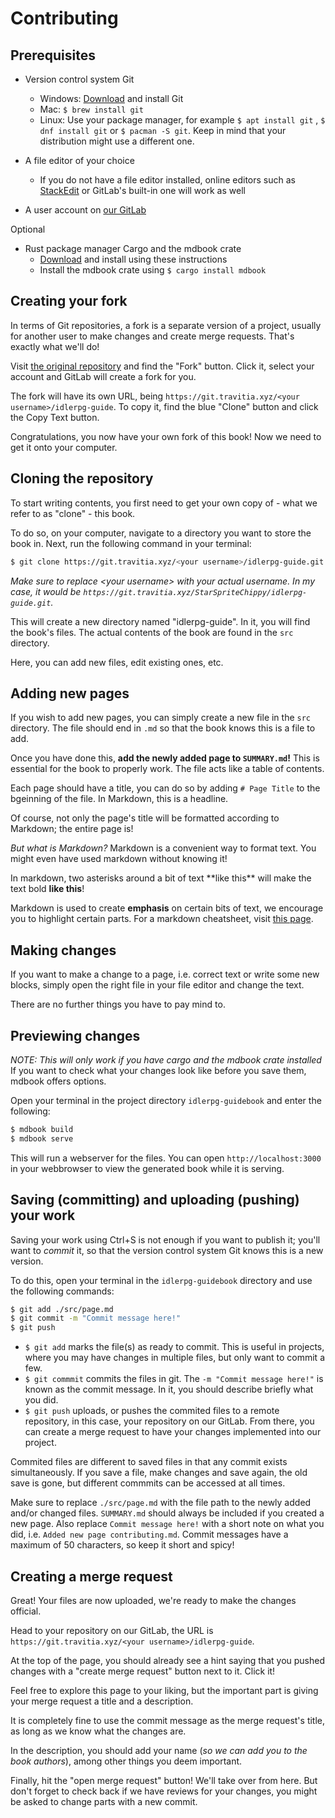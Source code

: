 # Contributing

## Prerequisites

- Version control system Git

  - Windows: [Download](https://git-scm.com/download/win) and install Git
  - Mac: `$ brew install git`
  - Linux: Use your package manager, for example `$ apt install git` , `$ dnf install git` or `$ pacman -S git`. Keep in mind that your distribution might use a different one.

- A file editor of your choice

  - If you do not have a file editor installed, online editors such as [StackEdit](https://stackedit.io) or GitLab's built-in one will work as well

- A user account on [our GitLab](https://git.travitia.xyz/)

Optional

- Rust package manager Cargo and the mdbook crate
  - [Download](https://www.rust-lang.org/tools/install) and install using these instructions
  - Install the mdbook crate using `$ cargo install mdbook`

## Creating your fork

In terms of Git repositories, a fork is a separate version of a project, usually for another user to make changes and create merge requests. That's exactly what we'll do!

Visit [the original repository](https://git.travitia.xyz/Kenvyra/idlerpg-guide) and find the "Fork" button. Click it, select your account and GitLab will create a fork for you.

The fork will have its own URL, being `https://git.travitia.xyz/<your username>/idlerpg-guide`. To copy it, find the blue "Clone" button and click the Copy Text button.

Congratulations, you now have your own fork of this book! Now we need to get it onto your computer.

## Cloning the repository

To start writing contents, you first need to get your own copy of - what we refer to as "clone" - this book.

To do so, on your computer, navigate to a directory you want to store the book in. Next, run the following command in your terminal:

```sh
$ git clone https://git.travitia.xyz/<your username>/idlerpg-guide.git
```

_Make sure to replace \<your username\> with your actual username. In my case, it would be `https://git.travitia.xyz/StarSpriteChippy/idlerpg-guide.git`._

This will create a new directory named "idlerpg-guide". In it, you will find the book's files. The actual contents of the book are found in the `src` directory.

Here, you can add new files, edit existing ones, etc.

## Adding new pages

If you wish to add new pages, you can simply create a new file in the `src` directory. The file should end in `.md` so that the book knows this is a file to add.

Once you have done this, **add the newly added page to `SUMMARY.md`!** This is essential for the book to properly work. The file acts like a table of contents.

Each page should have a title, you can do so by adding `# Page Title` to the bgeinning of the file. In Markdown, this is a headline.

Of course, not only the page's title will be formatted according to Markdown; the entire page is!

_But what is Markdown?_ Markdown is a convenient way to format text. You might even have used markdown without knowing it!

In markdown, two asterisks around a bit of text \*\*like this\*\* will make the text bold **like this**!

Markdown is used to create **emphasis** on certain bits of text, we encourage you to highlight certain parts. For a markdown cheatsheet, visit [this page](https://github.com/adam-p/markdown-here/wiki/Markdown-Cheatsheet).

## Making changes

If you want to make a change to a page, i.e. correct text or write some new blocks, simply open the right file in your file editor and change the text.

There are no further things you have to pay mind to.

## Previewing changes

_NOTE: This will only work if you have cargo and the mdbook crate installed_
If you want to check what your changes look like before you save them, mdbook offers options.

Open your terminal in the project directory `idlerpg-guidebook` and enter the following:

```sh
$ mdbook build
$ mdbook serve
```

This will run a webserver for the files. You can open `http://localhost:3000` in your webbrowser to view the generated book while it is serving.

## Saving (committing) and uploading (pushing) your work

Saving your work using Ctrl+S is not enough if you want to publish it; you'll want to _commit_ it, so that the version control system Git knows this is a new version.

To do this, open your terminal in the `idlerpg-guidebook` directory and use the following commands:

```sh
$ git add ./src/page.md
$ git commit -m "Commit message here!"
$ git push
```

- `$ git add` marks the file(s) as ready to commit. This is useful in projects, where you may have changes in multiple files, but only want to commit a few.
- `$ git commmit` commits the files in git. The `-m "Commit message here!"` is known as the commit message. In it, you should describe briefly what you did.
- `$ git push` uploads, or pushes the commited files to a remote repository, in this case, your repository on our GitLab. From there, you can create a merge request to have your changes implemented into our project.

Commited files are different to saved files in that any commit exists simultaneously. If you save a file, make changes and save again, the old save is gone, but different commmits can be accessed at all times.

Make sure to replace `./src/page.md` with the file path to the newly added and/or changed files. `SUMMARY.md` should always be included if you created a new page.
Also replace `Commit message here!` with a short note on what you did, i.e. `Added new page contributing.md`. Commit messages have a maximum of 50 characters, so keep it short and spicy!

## Creating a merge request

Great! Your files are now uploaded, we're ready to make the changes official.

Head to your repository on our GitLab, the URL is `https://git.travitia.xyz/<your username>/idlerpg-guide`.

At the top of the page, you should already see a hint saying that you pushed changes with a "create merge request" button next to it. Click it!

Feel free to explore this page to your liking, but the important part is giving your merge request a title and a description.

It is completely fine to use the commit message as the merge request's title, as long as we know what the changes are.

In the description, you should add your name (_so we can add you to the book authors_), among other things you deem important.

Finally, hit the "open merge request" button! We'll take over from here. But don't forget to check back if we have reviews for your changes, you might be asked to change parts with a new commit.

